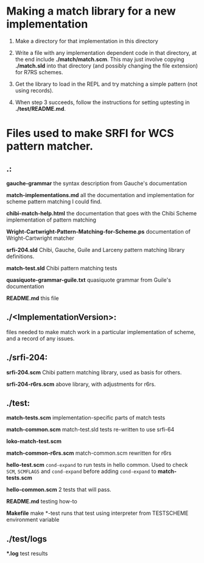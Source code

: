 # Making a match library for a new implementation

1. Make a directory for that implementation in this directory

2. Write a file with any implementation dependent code in that directory, at the end include **./match/match.scm**. This may just involve copying **./match.sld** into that directory (and possibly changing the file extension) for R7RS schemes.

3. Get the library to load in the REPL and try matching a simple pattern (not using records).

4. When step 3 succeeds, follow the instructions for setting uptesting in **./test/README.md**.

# Files used to make SRFI for WCS pattern matcher.

## .:

**gauche-grammar** the syntax description from Gauche's documentation

**match-implementations.md** all the documentation and implementation
for scheme pattern matching I could find.

**chibi-match-help.html** the documentation that goes with the Chibi Scheme
implementation of pattern matching

**Wright-Cartwright-Pattern-Matching-for-Scheme.ps** documentation of Wright-Cartwright matcher

**srfi-204.sld** Chibi, Gauche, Guile and Larceny pattern matching library definitions.

**match-test.sld** Chibi pattern matching tests

**quasiquote-grammar-guile.txt** quasiquote grammar from Guile's documentation

**README.md** this file


## ./&lt;ImplementationVersion&gt;:
files needed to make match work in a particular implementation of scheme, and a record of any issues.

## ./srfi-204:

**srfi-204.scm** Chibi pattern matching library, used as basis for others.

**srfi-204-r6rs.scm** above library, with adjustments for r6rs.


## ./test:

**match-tests.scm** implementation-specific parts of match tests

**match-common.scm** match-test.sld tests re-written to use srfi-64 

**loko-match-test.scm** 

**match-common-r6rs.scm** match-common.scm rewritten for r6rs

**hello-test.scm** <code>cond-expand</code> to run tests in hello common. Used to check <code>SCM</code>, <code>SCMFLAGS</code> and <code>cond-expand</code> before adding <code>cond-expand</code> to **match-tests.scm**

**hello-common.scm** 2 tests that will pass.

**README.md** testing how-to

**Makefile** make \*-test runs that test using interpreter from TESTSCHEME environment variable

## ./test/logs
**\*.log** test results

